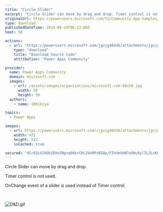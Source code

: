 ```yaml
---
title: "Circle Slider"
excerpt: "Circle Slider can move by drag and drop. Timer control is not used. OnChange event of a slider is used instead of Timer control."
originalUrl: https://powerusers.microsoft.com/t5/Community-App-Samples/Circle-Slider/td-p/343494
type: download
publishedDateTime: 2019-08-19T06:12:00Z
heat: 50

actions:
  - url: "https://powerusers.microsoft.com/jgvjg48436/attachments/jgvjg48436/AppFeedbackGallery/231/2/DD_Slider.msapp"
    type: "download"
    title: "Download Source Code"
    attribution: "Power Apps Community"

provider:
  name: Power Apps Community
  domain: microsoft.com
  images:
    - url: /assets/images/organizations/microsoft.com-50x50.jpg
      width: 50
      height: 50
  authors:
    - name: 10mikiya

topics:
  - Power Apps

images:
  - url: https://powerusers.microsoft.com//jgvjg48436/attachments/jgvjg48436/AppFeedbackGallery/231/1/DDSlider.png
    width: 472
    height: 522
    isCached: true

secured: "dCr82LU2kGb2EHo5Ng+q9bkrCHL2dxRPsBSAp/FIhUmSHN7o8NuXylIL2LnKQ7e+oG1uFF8DXk2NB47N22hkjD0DnCMJjwuYcR3BZfeqwubfNjO2jKzOfG48l95QuKGztKaQqDwBZ570Tgyeyk3UpQLJ59IhvuY4z00sVMuXXWnvkNdD1aHOddA/B8PaTXcNtVckgpTAtKywmYp/TPJ2qPizecLGqjwXply/e6UMIRpgzpeL+YMxuKWABKEn+t6uca+caorqJoiC4NBiz0JjmKAtv95QaBt/2itvh/t7JbgnCBjIn/lw2uFHXAn9Pvp4CnmG5PLaGpz6NZN+kZ78AHr8Z16mCQgI0D3Im7ZqsRfkK8kbyWpLZHBG2mg/0Dbwzqp3zypjnTURZVYtgNBoEw==;XRujnd8wt398N52j4S9/2g=="
---
```

<p>Circle Slider can move by drag and drop.</p><p>Timer control is not used.</p><p>OnChange event of a slider is used instead of Timer control.</p><p>&nbsp;</p><p><span class="lia-inline-image-display-wrapper lia-image-align-inline" image-alt="D&amp;D.gif" style="width: 464px;"><img src="https://powerusers.microsoft.com/t5/image/serverpage/image-id/81980iFDE1961152A28833/image-size/large?v=1.0&amp;px=999" title="D&amp;D.gif" alt="D&amp;D.gif" li-image-url="https://powerusers.microsoft.com/t5/image/serverpage/image-id/81980iFDE1961152A28833?v=1.0" li-image-display-id="'81980iFDE1961152A28833'" li-message-uid="'343494'" li-messages-message-image="true" li-bindable="" class="lia-media-image" tabindex="0" li-bypass-lightbox-when-linked="true" li-use-hover-links="false"></span></p>


